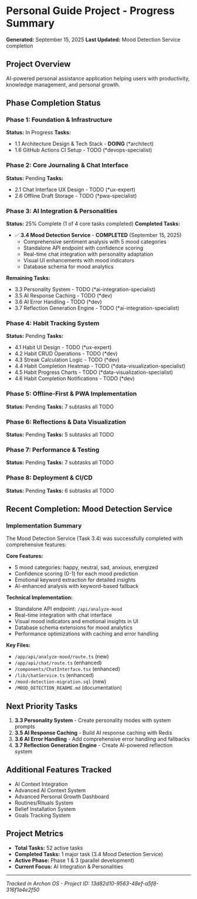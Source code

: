 # Personal Guide Project - Progress Summary

**Generated:** September 15, 2025
**Last Updated:** Mood Detection Service completion

## Project Overview
AI-powered personal assistance application helping users with productivity, knowledge management, and personal growth.

## Phase Completion Status

### Phase 1: Foundation & Infrastructure
**Status:** In Progress
**Tasks:**
- 1.1 Architecture Design & Tech Stack - **DOING** (*architect)
- 1.6 GitHub Actions CI Setup - TODO (*devops-specialist)

### Phase 2: Core Journaling & Chat Interface
**Status:** Pending
**Tasks:**
- 2.1 Chat Interface UX Design - TODO (*ux-expert)
- 2.6 Offline Draft Storage - TODO (*pwa-specialist)

### Phase 3: AI Integration & Personalities
**Status:** 25% Complete (1 of 4 core tasks completed)
**Completed Tasks:**
- ✅ **3.4 Mood Detection Service** - **COMPLETED** (September 15, 2025)
  - Comprehensive sentiment analysis with 5 mood categories
  - Standalone API endpoint with confidence scoring
  - Real-time chat integration with personality adaptation
  - Visual UI enhancements with mood indicators
  - Database schema for mood analytics

**Remaining Tasks:**
- 3.3 Personality System - TODO (*ai-integration-specialist)
- 3.5 AI Response Caching - TODO (*dev)
- 3.6 AI Error Handling - TODO (*dev)
- 3.7 Reflection Generation Engine - TODO (*ai-integration-specialist)

### Phase 4: Habit Tracking System
**Status:** Pending
**Tasks:**
- 4.1 Habit UI Design - TODO (*ux-expert)
- 4.2 Habit CRUD Operations - TODO (*dev)
- 4.3 Streak Calculation Logic - TODO (*dev)
- 4.4 Habit Completion Heatmap - TODO (*data-visualization-specialist)
- 4.5 Habit Progress Charts - TODO (*data-visualization-specialist)
- 4.6 Habit Completion Notifications - TODO (*dev)

### Phase 5: Offline-First & PWA Implementation
**Status:** Pending
**Tasks:** 7 subtasks all TODO

### Phase 6: Reflections & Data Visualization
**Status:** Pending
**Tasks:** 5 subtasks all TODO

### Phase 7: Performance & Testing
**Status:** Pending
**Tasks:** 7 subtasks all TODO

### Phase 8: Deployment & CI/CD
**Status:** Pending
**Tasks:** 6 subtasks all TODO

## Recent Completion: Mood Detection Service

### Implementation Summary
The Mood Detection Service (Task 3.4) was successfully completed with comprehensive features:

**Core Features:**
- 5 mood categories: happy, neutral, sad, anxious, energized
- Confidence scoring (0-1) for each mood prediction
- Emotional keyword extraction for detailed insights
- AI-enhanced analysis with keyword-based fallback

**Technical Implementation:**
- Standalone API endpoint: `/api/analyze-mood`
- Real-time integration with chat interface
- Visual mood indicators and emotional insights in UI
- Database schema extensions for mood analytics
- Performance optimizations with caching and error handling

**Key Files:**
- `/app/api/analyze-mood/route.ts` (new)
- `/app/api/chat/route.ts` (enhanced)
- `/components/ChatInterface.tsx` (enhanced)
- `/lib/chatService.ts` (enhanced)
- `/mood-detection-migration.sql` (new)
- `/MOOD_DETECTION_README.md` (documentation)

## Next Priority Tasks
1. **3.3 Personality System** - Create personality modes with system prompts
2. **3.5 AI Response Caching** - Build AI response caching with Redis
3. **3.6 AI Error Handling** - Add comprehensive error handling and fallbacks
4. **3.7 Reflection Generation Engine** - Create AI-powered reflection system

## Additional Features Tracked
- AI Context Integration
- Advanced AI Context System
- Advanced Personal Growth Dashboard
- Routines/Rituals System
- Belief Installation System
- Goals Tracking System

## Project Metrics
- **Total Tasks:** 52 active tasks
- **Completed Tasks:** 1 major task (3.4 Mood Detection Service)
- **Active Phase:** Phase 1 & 3 (parallel development)
- **Current Focus:** AI Integration & Personalities

---
*Tracked in Archon OS - Project ID: 13d82d10-9563-48ef-a5f8-316f1a4e2f50*